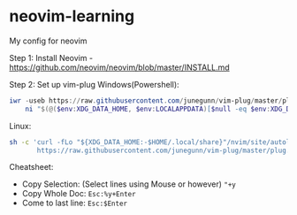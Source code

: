 # neovim-learning
My config for neovim

Step 1: 
Install Neovim - https://github.com/neovim/neovim/blob/master/INSTALL.md

Step 2: Set up vim-plug
Windows(Powershell):
```powershell
iwr -useb https://raw.githubusercontent.com/junegunn/vim-plug/master/plug.vim |`
    ni "$(@($env:XDG_DATA_HOME, $env:LOCALAPPDATA)[$null -eq $env:XDG_DATA_HOME])/nvim-data/site/autoload/plug.vim" -Force
```

Linux:
```bash
sh -c 'curl -fLo "${XDG_DATA_HOME:-$HOME/.local/share}"/nvim/site/autoload/plug.vim --create-dirs \
       https://raw.githubusercontent.com/junegunn/vim-plug/master/plug.vim'
```

Cheatsheet:

- Copy Selection: (Select lines using Mouse or however) `"+y`
- Copy Whole Doc: `Esc:%y+Enter`
- Come to last line: `Esc:$Enter`
